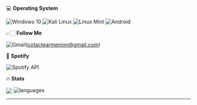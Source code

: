💻 **Operating System**

![Windows 10](https://img.shields.io/badge/Windows%2010-0078D6?style=for-the-badge&logo=windows%2010&logoColor=white)
![Kali Linux](https://img.shields.io/badge/Kali_Linux-557C94?style=for-the-badge&logo=kali-linux&logoColor=white)
![Linux Mint](https://img.shields.io/badge/Linux_Mint-87CF3E?style=for-the-badge&logo=linux-mint&logoColor=white)
![Android](https://img.shields.io/badge/Android-3DDC84?style=for-the-badge&logo=android&logoColor=white)

👉🏻 **Follow Me**

![Gmail](https://img.shields.io/badge/Gmail-D14836?style=for-the-badge&logo=gmail&logoColor=white)(cotactearmenion@gmail.com)

🎵 **Spotify**

![Spotify API](https://spotify-recently-played-readme.vercel.app/api?user=hrg93drrx0db4f1vrpmwpq465&count=10&unique=true)

🔥 **Stats**

<img align="center" src="https://github-readme-stats.vercel.app/api?username=ivancotacte&?count_private=true&layout=compact&hide_border=true&show_icons=true&theme=tokyonight" />
<img alt="languages" src="https://github-readme-stats.vercel.app/api/top-langs/?username=ivancotacte&layout=compact&hide_border=true&show_icons=true&theme=tokyonight" />

---
